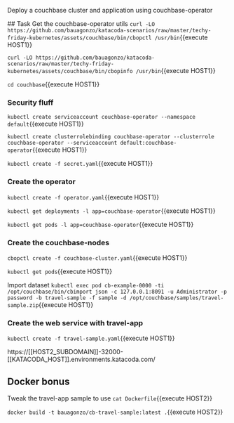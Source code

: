 Deploy a couchbase cluster and application using couchbase-operator

## Task
Get the couchbase-operator utils
`curl -LO https://github.com/bauagonzo/katacoda-scenarios/raw/master/techy-friday-kubernetes/assets/couchbase/bin/cbopctl /usr/bin`{{execute HOST1}}

`curl -LO https://github.com/bauagonzo/katacoda-scenarios/raw/master/techy-friday-kubernetes/assets/couchbase/bin/cbopinfo /usr/bin`{{execute HOST1}}

`cd couchbase`{{execute HOST1}}

### Security fluff

`kubectl create serviceaccount couchbase-operator --namespace default`{{execute HOST1}}

`kubectl create clusterrolebinding couchbase-operator --clusterrole couchbase-operator --serviceaccount default:couchbase-operator`{{execute HOST1}}

`kubectl create -f secret.yaml`{{execute HOST1}}

### Create the operator

`kubectl create -f operator.yaml`{{execute HOST1}}

`kubectl get deployments -l app=couchbase-operator`{{execute HOST1}}

`kubectl get pods -l app=couchbase-operator`{{execute HOST1}}


### Create the couchbase-nodes
`cbopctl create -f couchbase-cluster.yaml`{{execute HOST1}}

`kubectl get pods`{{execute HOST1}}

Import dataset
`kubectl exec pod cb-example-0000 -ti /opt/couchbase/bin/cbimport json -c 127.0.0.1:8091 -u Administrator -p password -b travel-sample -f sample -d /opt/couchbase/samples/travel-sample.zip`{{execute HOST1}}

### Create the web service with travel-app

`kubectl create -f travel-sample.yaml`{{execute HOST1}}


https://[[HOST2_SUBDOMAIN]]-32000-[[KATACODA_HOST]].environments.katacoda.com/
## Docker bonus

Tweak the travel-app sample to use
`cat Dockerfile`{{execute HOST2}}

`docker build -t bauagonzo/cb-travel-sample:latest .`{{execute HOST2}}
